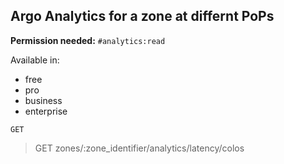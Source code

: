 ## Argo Analytics for a zone at differnt PoPs

**Permission needed:** `#analytics:read`

Available in:

* free
* pro
* business
* enterprise

`GET` 

> GET zones/:zone_identifier/analytics/latency/colos
